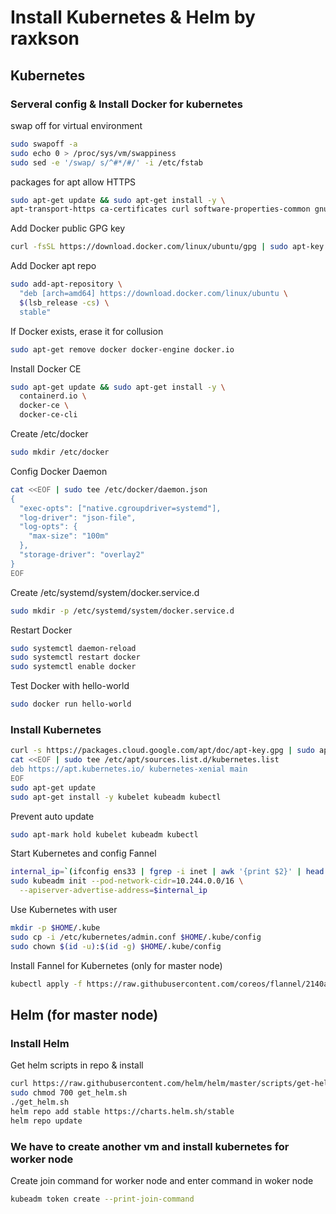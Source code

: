 # Install Kubernetes & Helm by raxkson

## Kubernetes
### Serveral config & Install Docker for kubernetes
swap off for virtual environment
```bash
sudo swapoff -a
sudo echo 0 > /proc/sys/vm/swappiness
sudo sed -e '/swap/ s/^#*/#/' -i /etc/fstab
```

packages for apt allow HTTPS
```bash
sudo apt-get update && sudo apt-get install -y \
apt-transport-https ca-certificates curl software-properties-common gnupg2
```

Add Docker public GPG key
```bash
curl -fsSL https://download.docker.com/linux/ubuntu/gpg | sudo apt-key --keyring /etc/apt/trusted.gpg.d/docker.gpg add -
```

Add Docker apt repo
```bash
sudo add-apt-repository \
  "deb [arch=amd64] https://download.docker.com/linux/ubuntu \
  $(lsb_release -cs) \
  stable"
```

If Docker exists, erase it for collusion
```bash
sudo apt-get remove docker docker-engine docker.io
```

Install Docker CE
```bash
sudo apt-get update && sudo apt-get install -y \
  containerd.io \
  docker-ce \
  docker-ce-cli
```

Create /etc/docker
```bash
sudo mkdir /etc/docker
```

Config Docker Daemon
```bash
cat <<EOF | sudo tee /etc/docker/daemon.json
{
  "exec-opts": ["native.cgroupdriver=systemd"],
  "log-driver": "json-file",
  "log-opts": {
    "max-size": "100m"
  },
  "storage-driver": "overlay2"
}
EOF
```

Create /etc/systemd/system/docker.service.d
```bash
sudo mkdir -p /etc/systemd/system/docker.service.d
```

Restart Docker
```bash
sudo systemctl daemon-reload
sudo systemctl restart docker
sudo systemctl enable docker
```

Test Docker with hello-world
```bash
sudo docker run hello-world
```


### Install Kubernetes
```bash
curl -s https://packages.cloud.google.com/apt/doc/apt-key.gpg | sudo apt-key add -
cat <<EOF | sudo tee /etc/apt/sources.list.d/kubernetes.list
deb https://apt.kubernetes.io/ kubernetes-xenial main
EOF
sudo apt-get update
sudo apt-get install -y kubelet kubeadm kubectl
```

Prevent auto update
```bash
sudo apt-mark hold kubelet kubeadm kubectl
```

Start Kubernetes and config Fannel
```bash
internal_ip=`(ifconfig ens33 | fgrep -i inet | awk '{print $2}' | head -n 1)`
sudo kubeadm init --pod-network-cidr=10.244.0.0/16 \
  --apiserver-advertise-address=$internal_ip
```

Use Kubernetes with user
```bash
mkdir -p $HOME/.kube
sudo cp -i /etc/kubernetes/admin.conf $HOME/.kube/config
sudo chown $(id -u):$(id -g) $HOME/.kube/config
```

Install Fannel for Kubernetes (only for master node)
```bash
kubectl apply -f https://raw.githubusercontent.com/coreos/flannel/2140ac876ef134e0ed5af15c65e414cf26827915/Documentation/kube-flannel.yml
```

## Helm (for master node)
### Install Helm
Get helm scripts in repo & install
```bash
curl https://raw.githubusercontent.com/helm/helm/master/scripts/get-helm-3 > get_helm.sh
sudo chmod 700 get_helm.sh
./get_helm.sh
helm repo add stable https://charts.helm.sh/stable
helm repo update
```

### We have to create another vm and install kubernetes for worker node
Create join command for worker node and enter command in woker node
```bash
kubeadm token create --print-join-command
```
